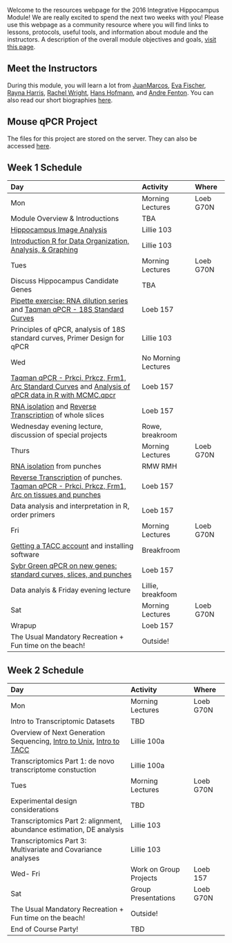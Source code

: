 Welcome to the resources webpage for the 2016 Integrative Hippocampus Module! We are really excited to spend the next two weeks with you! Please use this webpage as a community resource where you will find links to lessons, protocols, useful tools, and information about module and the instructors. A description of the overall module objectives and goals, [visit this page](ModuleOverview.md). 

## Meet the Instructors
During this module, you will learn a lot from [JuanMarcos](http://www.alarconlab.com), [Eva Fischer](http://evakfischer.weebly.com), [Rayna Harris](http://raynamharris.github.io),
[Rachel Wright](http://rmwright.weebly.com), [Hans Hofmann](http://cichlid.biosci.utexas.edu), and [Andre Fenton](http://www.cns.nyu.edu/corefaculty/Fenton.php). You can also read our short biographies [here](Instructors.md).

## Mouse qPCR Project 
The files for this project are stored on the server. They can also be accessed [here](https://github.com/raynamharris/qPCR-mouse). 


## Week 1 Schedule

Day | Activity|Where
:---|:---|:---
Mon | Morning Lectures | Loeb G70N
 | Module Overview & Introductions | TBA
 | [Hippocampus Image Analysis](https://github.com/raynamharris/qPCR-mouse/tree/master/slicephotos) | Lillie 103
 | [Introduction R for Data Organization, Analysis, & Graphing](https://github.com/raynamharris/R_Intro_for_Bioinformatics) | Lillie 103
Tues | Morning Lectures | Loeb G70N
 | Discuss Hippocampus Candidate Genes | TBA
 | [Pipette exercise: RNA dilution series](protocols/RNA_pipette_exercise.md) and [Taqman qPCR - 18S Standard Curves](TaqManqPCRProtocol.pdf) |  Loeb 157
 | Principles of qPCR, analysis of 18S standard curves, Primer Design for qPCR | Lillie 103
Wed | No Morning Lectures | 
 | [Taqman qPCR - Prkci, Prkcz, Frm1, Arc Standard Curves](Tprotocols/aqManqPCRProtocol.pdf) and [Analysis of qPCR data in R with MCMC.qpcr](mcmc.qpcr.tutorial.pdf)| Loeb 157
 | [RNA isolation](protocols/RNAisolationProtocol.pdf) and [Reverse Transcription](protocols/ReverseTranscriptionProctocol.pdf) of whole slices | Loeb 157 
 | Wednesday evening lecture, discussion of special projects| Rowe, breakroom
Thurs | Morning Lectures | Loeb G70N
 | [RNA isolation](protocols/RNAisolationProtocol.pdf) from punches | RMW RMH 
 | [Reverse Transcription](ReverseTranscriptionProctocol) of punches. [Taqman qPCR - Prkci, Prkcz, Frm1, Arc on tissues and punches](protocols/TaqManqPCRProtocol.pdf) | Loeb 157  
 | Data analysis and interpretation in R, order primers  | Loeb 157
Fri | Morning Lectures | Loeb G70N
 | [Getting a TACC account](https://github.com/raynamharris/IntegrativeSTGmodule2016) and installing software | Breakfroom
 |[Sybr Green qPCR on new genes: standard curves, slices, and punches](protocols/SybrGreenqPCRProtocol.pdf) | Loeb 157
 | Data analyis & Friday evening lecture | Lillie, breakfoom
Sat | Morning Lectures |  Loeb G70N
 | Wrapup | Loeb 157
 | The Usual Mandatory Recreation + Fun time on the beach! | Outside!


## Week 2 Schedule
Day | Activity|Where
:---|:---|:---
Mon | Morning Lectures | Loeb G70N
 | Intro to Transcriptomic Datasets | TBD
 | Overview of Next Generation Sequencing, [Intro to Unix](https://github.com/raynamharris/Shell_Intro_for_Transcriptomics), [Intro to TACC](https://github.com/raynamharris/IntegrativeSTGmodule2016) | Lillie 100a
 | Transcriptomics Part 1: de novo transcriptome constuction | Lillie 100a
Tues | Morning Lectures | Loeb G70N
 | Experimental design considerations | TBD
 | Transcriptomics Part 2: alignment, abundance estimation, DE analysis | Lillie 103
 | Transcriptomics Part 3: Multivariate and Covariance analyses | Lillie 103
Wed- Fri | Work on Group Projects | Loeb 157
Sat | Group Presentations |  Loeb G70N
 | The Usual Mandatory Recreation + Fun time on the beach! | Outside!
 | End of Course Party!| TBD


